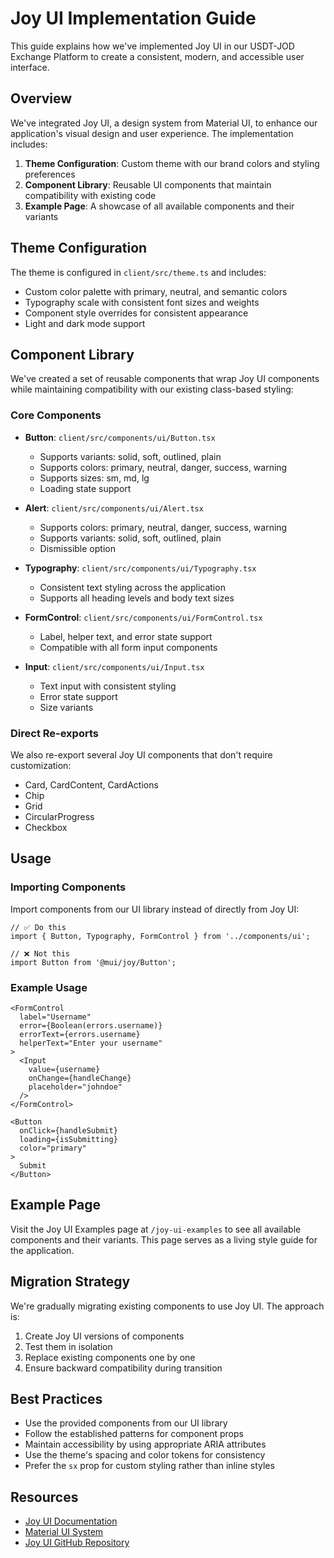 # Joy UI Implementation Guide

This guide explains how we've implemented Joy UI in our USDT-JOD Exchange Platform to create a consistent, modern, and accessible user interface.

## Overview

We've integrated Joy UI, a design system from Material UI, to enhance our application's visual design and user experience. The implementation includes:

1. **Theme Configuration**: Custom theme with our brand colors and styling preferences
2. **Component Library**: Reusable UI components that maintain compatibility with existing code
3. **Example Page**: A showcase of all available components and their variants

## Theme Configuration

The theme is configured in `client/src/theme.ts` and includes:

- Custom color palette with primary, neutral, and semantic colors
- Typography scale with consistent font sizes and weights
- Component style overrides for consistent appearance
- Light and dark mode support

## Component Library

We've created a set of reusable components that wrap Joy UI components while maintaining compatibility with our existing class-based styling:

### Core Components

- **Button**: `client/src/components/ui/Button.tsx`
  - Supports variants: solid, soft, outlined, plain
  - Supports colors: primary, neutral, danger, success, warning
  - Supports sizes: sm, md, lg
  - Loading state support

- **Alert**: `client/src/components/ui/Alert.tsx`
  - Supports colors: primary, neutral, danger, success, warning
  - Supports variants: solid, soft, outlined, plain
  - Dismissible option

- **Typography**: `client/src/components/ui/Typography.tsx`
  - Consistent text styling across the application
  - Supports all heading levels and body text sizes

- **FormControl**: `client/src/components/ui/FormControl.tsx`
  - Label, helper text, and error state support
  - Compatible with all form input components

- **Input**: `client/src/components/ui/Input.tsx`
  - Text input with consistent styling
  - Error state support
  - Size variants

### Direct Re-exports

We also re-export several Joy UI components that don't require customization:

- Card, CardContent, CardActions
- Chip
- Grid
- CircularProgress
- Checkbox

## Usage

### Importing Components

Import components from our UI library instead of directly from Joy UI:

```tsx
// ✅ Do this
import { Button, Typography, FormControl } from '../components/ui';

// ❌ Not this
import Button from '@mui/joy/Button';
```

### Example Usage

```tsx
<FormControl 
  label="Username" 
  error={Boolean(errors.username)}
  errorText={errors.username}
  helperText="Enter your username"
>
  <Input
    value={username}
    onChange={handleChange}
    placeholder="johndoe"
  />
</FormControl>

<Button 
  onClick={handleSubmit}
  loading={isSubmitting}
  color="primary"
>
  Submit
</Button>
```

## Example Page

Visit the Joy UI Examples page at `/joy-ui-examples` to see all available components and their variants. This page serves as a living style guide for the application.

## Migration Strategy

We're gradually migrating existing components to use Joy UI. The approach is:

1. Create Joy UI versions of components
2. Test them in isolation
3. Replace existing components one by one
4. Ensure backward compatibility during transition

## Best Practices

- Use the provided components from our UI library
- Follow the established patterns for component props
- Maintain accessibility by using appropriate ARIA attributes
- Use the theme's spacing and color tokens for consistency
- Prefer the `sx` prop for custom styling rather than inline styles

## Resources

- [Joy UI Documentation](https://mui.com/joy-ui/getting-started/)
- [Material UI System](https://mui.com/system/getting-started/)
- [Joy UI GitHub Repository](https://github.com/mui/material-ui/tree/master/packages/mui-joy) 